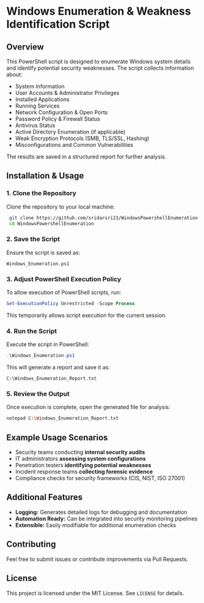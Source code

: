 # Windows Enumeration & Weakness Identification Script

## Overview
This PowerShell script is designed to enumerate Windows system details and identify potential security weaknesses. The script collects information about:
- System Information
- User Accounts & Administrator Privileges
- Installed Applications
- Running Services
- Network Configuration & Open Ports
- Password Policy & Firewall Status
- Antivirus Status
- Active Directory Enumeration (if applicable)
- Weak Encryption Protocols (SMB, TLS/SSL, Hashing)
- Misconfigurations and Common Vulnerabilities

The results are saved in a structured report for further analysis.

## Installation & Usage

### **1. Clone the Repository**
Clone the repository to your local machine:
```sh
 git clone https://github.com/sridarsri23/WindowsPowershellEnumeration.git
 cd WindowsPowershellEnumeration
```

### **2. Save the Script**
Ensure the script is saved as:
```
Windows_Enumeration.ps1
```

### **3. Adjust PowerShell Execution Policy**
To allow execution of PowerShell scripts, run:
```powershell
Set-ExecutionPolicy Unrestricted -Scope Process
```
This temporarily allows script execution for the current session.

### **4. Run the Script**
Execute the script in PowerShell:
```powershell
.\Windows_Enumeration.ps1
```
This will generate a report and save it as:
```
C:\Windows_Enumeration_Report.txt
```

### **5. Review the Output**
Once execution is complete, open the generated file for analysis:
```sh
notepad C:\Windows_Enumeration_Report.txt
```

## **Example Usage Scenarios**
- Security teams conducting **internal security audits**
- IT administrators **assessing system configurations**
- Penetration testers **identifying potential weaknesses**
- Incident response teams **collecting forensic evidence**
- Compliance checks for security frameworks (CIS, NIST, ISO 27001)

## **Additional Features**
- **Logging:** Generates detailed logs for debugging and documentation
- **Automation Ready:** Can be integrated into security monitoring pipelines
- **Extensible:** Easily modifiable for additional enumeration checks

## **Contributing**
Feel free to submit issues or contribute improvements via Pull Requests.

## **License**
This project is licensed under the MIT License. See `LICENSE` for details.

